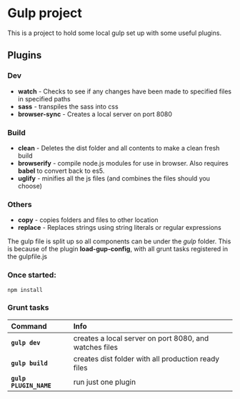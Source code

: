 # Gulp project

This is a project to hold some local gulp set up with some useful plugins.

## Plugins
### Dev
- **watch** - Checks to see if any changes have been made to specified files in specified paths
- **sass** - transpiles the sass into css
- **browser-sync** - Creates a local server on port 8080

### Build
- **clean** - Deletes the dist folder and all contents to make a clean fresh build
- **browserify** - compile node.js modules for use in browser. Also requires **babel** to convert back to es5.
- **uglify** - minifies all the js files (and combines the files should you choose)

### Others
- **copy** - copies folders and files to other location
- **replace** - Replaces strings using string literals or regular expressions

The gulp file is split up so all components can be under the *gulp* folder. This is because of the plugin **load-gup-config**, with all grunt tasks registered in the gulpfile.js

### Once started:
    npm install

### Grunt tasks
| Command                   | Info
|:-------------------------|:---------------------------------------------------------------|
| **`gulp dev`**            | creates a local server on port 8080, and watches files          |
| **`gulp build`**           | creates dist folder with all production ready files             |
| **`gulp PLUGIN_NAME`**     | run just one plugin                                             |